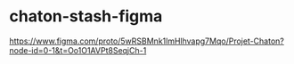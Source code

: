 # chaton-stash-figma

https://www.figma.com/proto/5wRSBMnk1lmHlhvapg7Mqo/Projet-Chaton?node-id=0-1&t=Oo1O1AVPt8SeqjCh-1
